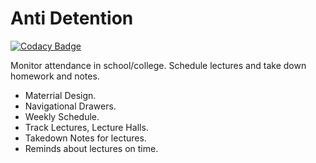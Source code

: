 # Anti Detention

[![Codacy Badge](https://api.codacy.com/project/badge/Grade/b47cc7129597409983e37c518985fa4c)](https://www.codacy.com/app/5hirish/android_anti_detention?utm_source=github.com&utm_medium=referral&utm_content=5hirish/android_anti_detention&utm_campaign=badger)

Monitor attendance in school/college. Schedule lectures and take down homework and notes.

* Materrial Design.
* Navigational Drawers.
* Weekly Schedule.
* Track Lectures, Lecture Halls.
* Takedown Notes for lectures.
* Reminds about lectures on time.
